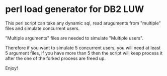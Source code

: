 # perl load generator for DB2 LUW
This perl script can take any dynamic sql, read aruguments from "multiple" files and simulate concurrent users. 

"Multiple arguments" files are needed to simulate "Multiple users". 

Therefore if you want to simulate 5 concurrent users, you will need at least 5 argument files, if you have more than 5 then the script will keep process it after the one of the forked process are freed up.

Enjoy!


